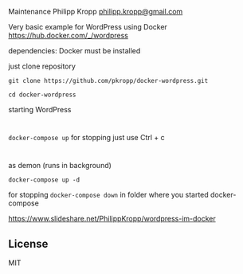 Maintenance Philipp Kropp <philipp.kropp@gmail.com> 

Very basic example for WordPress using Docker
https://hub.docker.com/_/wordpress

dependencies: Docker must be installed

just clone repository

`git clone https://github.com/pkropp/docker-wordpress.git`

`cd docker-wordpress`


starting WordPress
#
`docker-compose up`
for stopping just use Ctrl + c
#
as demon (runs in background)

`docker-compose up -d`

for stopping
`docker-compose down`
in folder where you started docker-compose

https://www.slideshare.net/PhilippKropp/wordpress-im-docker

License
----
MIT

